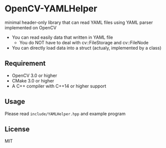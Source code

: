 # OpenCV-YAMLHelper
minimal header-only library that can read YAML files using YAML parser implemented on OpenCV

- You can read easily data that written in YAML file
    - You do NOT have to deal with cv::FileStorage and cv::FileNode
- You can directly load data into a struct (actualy, implemented by a class)

## Requirement
- OpenCV 3.0 or higher
- CMake 3.0 or higher
- A C++ compiler with C++14 or higher support

## Usage
Please read `include/YAMLHelper.hpp` and example program

## License
MIT
